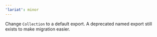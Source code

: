```yaml
---
'lariat': minor
---
```


Change `Collection` to a default export. A deprecated named export still exists to make migration easier.
